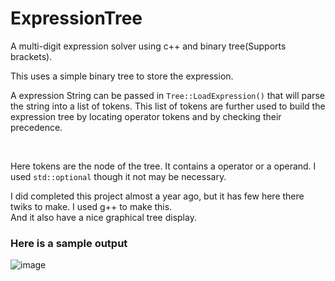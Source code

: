 # ExpressionTree
A multi-digit expression solver using c++ and binary tree(Supports brackets).

This uses a simple binary tree to store the expression.<br>
<p> A expression String can be passed in <code>Tree::LoadExpression()</code> that will parse the string into a list of tokens. This list of tokens are further used to build the expression tree by locating operator tokens and by checking their precedence.</p>
<br>
<p> Here tokens are the node of the tree. It contains a operator or a operand. I used <code>std::optional</code> though it not may be necessary. </p>
<p> I did completed this project almost a year ago, but it has few here there twiks to make. I used g++ to make this.<br> And it also have a nice graphical tree display.</p>

<h3> Here is a sample output </h3>

![image](https://github.com/user-attachments/assets/c2bf9226-65c0-4a48-905d-bf3f9b8d5271)
